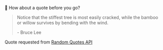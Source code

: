 📣 How about a quote before you go?

> Notice that the stiffest tree is most easily cracked, while the bamboo or willow survives by bending with the wind.
>
> <p>- Bruce Lee</p>

Quote requested from [Random Quotes API](https://github.com/lukePeavey/quotable)
